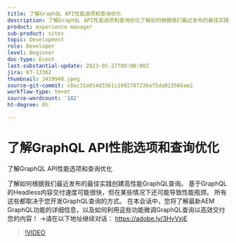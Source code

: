 ```yaml
---
title: 了解GraphQL API性能选项和查询优化
description: 了解GraphQL API性能选项和查询优化了解如何根据我们最近发布的最佳实践创建高性能GraphQL查询。 基于GraphQL的Headless内容交付速度可能很快，但在某些情况下还可能导致性能瓶颈。 所有这些都取决于您开发GraphQL查询的方式。 在本会话中，您将了解最新AEM GraphQL功能的详细信息，以及如何利用这些功能微调GraphQL查询以高效交付您的内容！
product: experience manager
sub-product: sites
topic: Development
role: Developer
level: Beginner
doc-type: Event
last-substantial-update: 2023-05-27T00:00:00Z
jira: KT-13362
thumbnail: 3419948.jpeg
source-git-commit: c0ac31a014d3361c109278723baf5da013566ae2
workflow-type: tm+mt
source-wordcount: '182'
ht-degree: 0%

---
```



# 了解GraphQL API性能选项和查询优化

了解GraphQL API性能选项和查询优化

了解如何根据我们最近发布的最佳实践创建高性能GraphQL查询。 基于GraphQL的Headless内容交付速度可能很快，但在某些情况下还可能导致性能瓶颈。 所有这些都取决于您开发GraphQL查询的方式。 在本会话中，您将了解最新AEM GraphQL功能的详细信息，以及如何利用这些功能微调GraphQL查询以高效交付您的内容！ →请在以下地址继续对话： https://adobe.ly/3HyVxjE

>[!VIDEO](https://video.tv.adobe.com/v/3419948/?learn=on)
